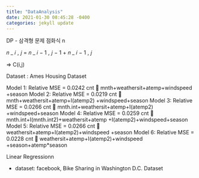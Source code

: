 ```yaml
---
title: "DataAnalysis"
date: 2021-01-30 08:45:28 -0400
categories: jekyll update
---
```


DP - 삼격형 문제 점화식
n

𝑛 _ 𝑖 , 𝑗 = 𝑛 _ 𝑖 − 1 , 𝑗 − 1 + 𝑛 _ 𝑖 − 1 , 𝑗

=> C(i,j)



Dataset : Ames Housing Dataset 



Model 1: Relative MSE = 0.0242
cnt  mnth+weathersit+atemp+windspeed
+season
Model 2: Relative MSE = 0.0219
cnt  mnth+weathersit+atemp+I(atemp2)
+windspeed+season
Model 3: Relative MSE = 0.0266
cnt  mnth.int+weathersit+atemp+I(atemp2)
+windspeed+season
Model 4: Relative MSE = 0.0259
cnt  mnth.int+I(mnth.int2)+weathersit+atemp
+I(atemp2)+windspeed+season
Model 5: Relative MSE = 0.0266
cnt  weathersit+atemp+I(atemp2)+windspeed
+season
Model 6: Relative MSE = 0.0228
cnt  weathersit+atemp+I(atemp2)+windspeed
+season+atemp*season





Linear Regressionn 
- dataset: facebook, Bike Sharing in Washington D.C. Dataset
